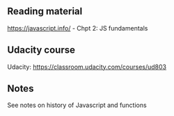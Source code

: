 
## Reading material
https://javascript.info/ - Chpt 2: JS fundamentals

## Udacity course
Udacity: https://classroom.udacity.com/courses/ud803 

## Notes
See notes on history of Javascript and functions
